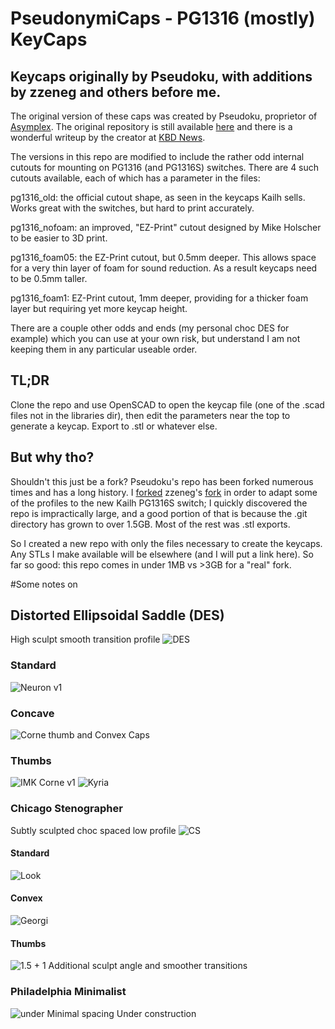 # PseudonymiCaps - PG1316 (mostly) KeyCaps

## Keycaps originally by Pseudoku, with additions by zzeneg and others before me.

The original version of these caps was created by Pseudoku, proprietor of [Asymplex](http://asymplex.xyz/). The original repository is still available [here](https://github.com/pseudoku/PseudoMakeMeKeyCapProfiles) and there is a wonderful writeup by the creator at [KBD News](https://kbd.news/On-the-DES-keycap-profile-2229.html).

The versions in this repo are modified to include the rather odd internal cutouts for mounting on PG1316 (and PG1316S) switches. There are 4 such cutouts available, each of which has a parameter in the files:

pg1316_old: the official cutout shape, as seen in the keycaps Kailh sells. Works great with the switches, but hard to print accurately.

pg1316_nofoam: an improved, "EZ-Print" cutout designed by Mike Holscher to be easier to 3D print.

pg1316_foam05: the EZ-Print cutout, but 0.5mm deeper. This allows space for a very thin layer of foam for sound reduction. As a result keycaps need to be 0.5mm taller.

pg1316_foam1: EZ-Print cutout, 1mm deeper, providing for a thicker foam layer but requiring yet more keycap height.

There are a couple other odds and ends (my personal choc DES for example) which you can use at your own risk, but understand I am not keeping them in any particular useable order.

## TL;DR 

Clone the repo and use OpenSCAD to open the keycap file (one of the .scad files not in the libraries dir), then edit the parameters near the top to generate a keycap. Export to .stl or whatever else.

## But why tho?

Shouldn't this just be a fork? Pseudoku's repo has been forked numerous times and has a long history. I [forked](https://github.com/jusdisgi/PseudoMakeMeKeyCapProfiles) zzeneg's [fork](https://github.com/zzeneg/PseudoMakeMeKeyCapProfiles) in order to adapt some of the profiles to the new Kailh PG1316S switch; I quickly discovered the repo is impractically large, and a good portion of that is because the .git directory has grown to over 1.5GB. Most of the rest was .stl exports.

So I created a new repo with only the files necessary to create the keycaps. Any STLs I make available will be elsewhere (and I will put a link here). So far so good: this repo comes in under 1MB vs >3GB for a "real" fork.

#Some notes on

## Distorted Ellipsoidal Saddle (DES)

High sculpt smooth transition profile
![DES](https://raw.githubusercontent.com/pseudoku/PseudoMakeMeKeyCapProfiles/master/Photo/R1-R5.png)

### Standard

![Neuron v1](https://raw.githubusercontent.com/pseudoku/PseudoMakeMeKeyCapProfiles/master/Photo/DES_cast.jpg)

### Concave

![Corne thumb and Convex Caps](https://raw.githubusercontent.com/pseudoku/PseudoMakeMeKeyCapProfiles/master/Photo/Convex.jpg)

### Thumbs

![IMK Corne v1](https://raw.githubusercontent.com/pseudoku/PseudoMakeMeKeyCapProfiles/master/Photo/DES_corne.jpg)
![Kyria](https://raw.githubusercontent.com/pseudoku/PseudoMakeMeKeyCapProfiles/master/Photo/DES_kyria.png)

### Chicago Stenographer

Subtly sculpted choc spaced low profile
![CS](https://raw.githubusercontent.com/pseudoku/PseudoMakeMeKeyCapProfiles/master/Photo/CS.png)

#### Standard

![Look](https://raw.githubusercontent.com/pseudoku/PseudoMakeMeKeyCapProfiles/master/Photo/CS_gergo.jpg)

#### Convex

![Georgi](https://raw.githubusercontent.com/pseudoku/PseudoMakeMeKeyCapProfiles/master/Photo/CS_convex.jpg)

#### Thumbs

![1.5 + 1](https://raw.githubusercontent.com/pseudoku/PseudoMakeMeKeyCapProfiles/master/Photo/CS_Thumb.png)
Additional sculpt angle and smoother transitions

### Philadelphia Minimalist

![under](https://raw.githubusercontent.com/pseudoku/PseudoMakeMeKeyCapProfiles/master/Photo/Philadelphia_Minimalist.png)
Minimal spacing
Under construction
